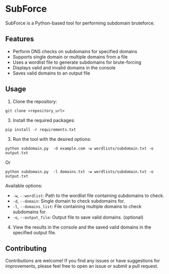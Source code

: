 # SubForce
SubForce is a Python-based tool for performing subdomain bruteforce.

## Features

- Perform DNS checks on subdomains for specified domains
- Supports single domain or multiple domains from a file
- Uses a wordlist file to generate subdomains for brute-forcing
- Displays valid and invalid domains in the console
- Saves valid domains to an output file

## Usage

1. Clone the repository:
```shell
git clone <repository_url>
```
3. Install the required packages:
```shell
pip install -r requirements.txt
```

3. Run the tool with the desired options:
```shell
python subdomain.py  -d example.com -w wordlists/subdomain.txt -o output.txt

```
Or
```shell
python subdomain.py  -l domains.txt -w wordlists/subdomain.txt -o output.txt
```

Available options:
- `-w`, `--wordlist`: Path to the wordlist file containing subdomains to check.
- `-d`, `--domain`: Single domain to check subdomains for.
- `-l`, `--domains_list`: File containing multiple domains to check subdomains for.
- `-o`, `--output_file`: Output file to save valid domains. (optional)


4. View the results in the console and the saved valid domains in the specified output file.

## Contributing

Contributions are welcome! If you find any issues or have suggestions for improvements, please feel free to open an issue or submit a pull request.


